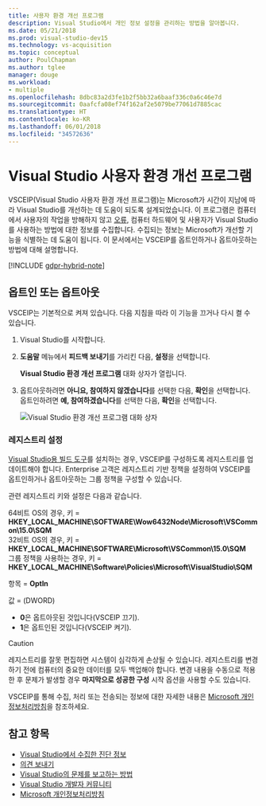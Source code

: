 ```yaml
---
title: 사용자 환경 개선 프로그램
description: Visual Studio에서 개인 정보 설정을 관리하는 방법을 알아봅니다.
ms.date: 05/21/2018
ms.prod: visual-studio-dev15
ms.technology: vs-acquisition
ms.topic: conceptual
author: PoulChapman
ms.author: tglee
manager: douge
ms.workload:
- multiple
ms.openlocfilehash: 8dbc83a2d3fe1b2f5bb32a6baaf336c0a6c46e7d
ms.sourcegitcommit: 0aafcfa08ef74f162af2e5079be77061d7885cac
ms.translationtype: HT
ms.contentlocale: ko-KR
ms.lasthandoff: 06/01/2018
ms.locfileid: "34572636"
---
```

# <a name="visual-studio-customer-experience-improvement-program"></a>Visual Studio 사용자 환경 개선 프로그램

VSCEIP(Visual Studio 사용자 환경 개선 프로그램)는 Microsoft가 시간이 지남에 따라 Visual Studio를 개선하는 데 도움이 되도록 설계되었습니다. 이 프로그램은 컴퓨터에서 사용자의 작업을 방해하지 않고 [오류](../ide/diagnostic-data-collection.md), 컴퓨터 하드웨어 및 사용자가 Visual Studio를 사용하는 방법에 대한 정보를 수집합니다. 수집되는 정보는 Microsoft가 개선할 기능을 식별하는 데 도움이 됩니다. 이 문서에서는 VSCEIP를 옵트인하거나 옵트아웃하는 방법에 대해 설명합니다.

[!INCLUDE [gdpr-hybrid-note](../misc/includes/gdpr-hybrid-note.md)]

## <a name="opt-in-or-out"></a>옵트인 또는 옵트아웃

VSCEIP는 기본적으로 켜져 있습니다. 다음 지침을 따라 이 기능을 끄거나 다시 켤 수 있습니다.

1. Visual Studio를 시작합니다.

1. **도움말** 메뉴에서 **피드백 보내기**를 가리킨 다음, **설정**을 선택합니다.

   **Visual Studio 환경 개선 프로그램** 대화 상자가 열립니다.

1. 옵트아웃하려면 **아니요, 참여하지 않겠습니다**를 선택한 다음, **확인**을 선택합니다.
   옵트인하려면 **예, 참여하겠습니다**를 선택한 다음, **확인**을 선택합니다.

   ![Visual Studio 환경 개선 프로그램 대화 상자](media/experience-improvement-program.png)

### <a name="registry-settings"></a>레지스트리 설정

[Visual Studio용 빌드 도구](https://www.visualstudio.com/downloads/#build-tools-for-visual-studio-2017)를 설치하는 경우, VSCEIP를 구성하도록 레지스트리를 업데이트해야 합니다. Enterprise 고객은 레지스트리 기반 정책을 설정하여 VSCEIP를 옵트인하거나 옵트아웃하는 그룹 정책을 구성할 수 있습니다.

관련 레지스트리 키와 설정은 다음과 같습니다.

64비트 OS의 경우, 키 = **HKEY_LOCAL_MACHINE\SOFTWARE\Wow6432Node\Microsoft\VSCommon\15.0\SQM**  
32비트 OS의 경우, 키 = **HKEY_LOCAL_MACHINE\SOFTWARE\Microsoft\VSCommon\15.0\SQM**  
그룹 정책을 사용하는 경우, 키 = **HKEY_LOCAL_MACHINE\Software\Policies\Microsoft\VisualStudio\SQM**  

항목 = **OptIn**

값 = (DWORD)
- **0**은 옵트아웃된 것입니다(VSCEIP 끄기).
- **1**은 옵트인된 것입니다(VSCEIP 켜기).

> [!CAUTION]
> 레지스트리를 잘못 편집하면 시스템이 심각하게 손상될 수 있습니다. 레지스트리를 변경하기 전에 컴퓨터의 중요한 데이터를 모두 백업해야 합니다. 변경 내용을 수동으로 적용한 후 문제가 발생할 경우 **마지막으로 성공한 구성** 시작 옵션을 사용할 수도 있습니다.

VSCEIP를 통해 수집, 처리 또는 전송되는 정보에 대한 자세한 내용은 [Microsoft 개인정보처리방침](https://privacy.microsoft.com/privacystatement)을 참조하세요.

## <a name="see-also"></a>참고 항목

* [Visual Studio에서 수집한 진단 정보](diagnostic-data-collection.md)
* [의견 보내기](../ide/talk-to-us.md)
* [Visual Studio의 문제를 보고하는 방법](../ide/how-to-report-a-problem-with-visual-studio-2017.md)
* [Visual Studio 개발자 커뮤니티](https://developercommunity.visualstudio.com/)
* [Microsoft 개인정보처리방침](https://privacy.microsoft.com/privacystatement)
